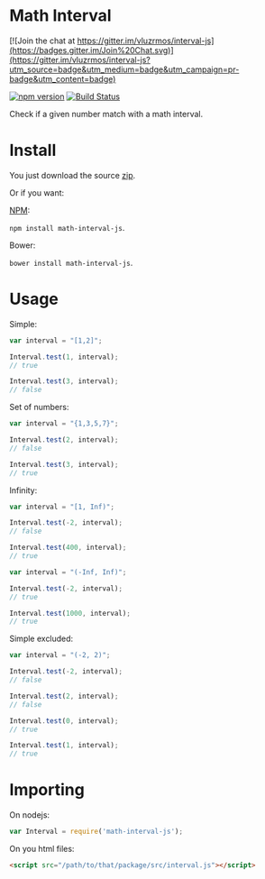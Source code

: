 # Math Interval

[![Join the chat at https://gitter.im/vluzrmos/interval-js](https://badges.gitter.im/Join%20Chat.svg)](https://gitter.im/vluzrmos/interval-js?utm_source=badge&utm_medium=badge&utm_campaign=pr-badge&utm_content=badge)

[![npm version](https://badge.fury.io/js/math-interval-js.svg)](http://badge.fury.io/js/math-interval-js) [![Build Status](https://travis-ci.org/vluzrmos/interval-js.svg)](https://travis-ci.org/vluzrmos/interval-js)

Check if a given number match with a math interval.

# Install 

You just download the source [zip](https://github.com/vluzrmos/interval-js/archive/master.zip).

Or if you want:

[NPM](https://www.npmjs.com/package/math-interval-js):

`npm install math-interval-js`.

Bower:

`bower install math-interval-js`.


# Usage

Simple: 

```js
var interval = "[1,2]";

Interval.test(1, interval);
// true

Interval.test(3, interval);
// false
```

Set of numbers:

```js
var interval = "{1,3,5,7}";

Interval.test(2, interval);
// false

Interval.test(3, interval);
// true
```

Infinity:

```js
var interval = "[1, Inf)";

Interval.test(-2, interval);
// false

Interval.test(400, interval);
// true
```

```js
var interval = "(-Inf, Inf)";

Interval.test(-2, interval);
// true

Interval.test(1000, interval);
// true
```


Simple excluded:

```js
var interval = "(-2, 2)";

Interval.test(-2, interval);
// false

Interval.test(2, interval);
// false

Interval.test(0, interval);
// true

Interval.test(1, interval);
// true
```

# Importing

On nodejs:

```js
var Interval = require('math-interval-js');
```

On you html files:

```html
<script src="/path/to/that/package/src/interval.js"></script>
```

